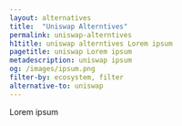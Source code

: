 ```yaml
---
layout: alternatives
title:  "Uniswap Alterntives"
permalink: uniswap-alterntives
h1title: uniswap alterntives Lorem ipsum
pagetitle: uniswap Lorem ipsum
metadescription: uniswap ipsum
og: /images/ipsum.png
filter-by: ecosystem, filter
alternative-to: uniswap
---
```

Lorem ipsum 

